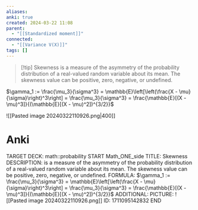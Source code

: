 ```yaml
---
aliases: 
anki: true
created: 2024-03-22 11:08
parent:
  - "[[Standardized moment]]"
connected:
  - "[[Variance V(X)]]"
tags: []
---
```


> [!tip] Skewness 
is a measure of the asymmetry of the probability distribution of a real-valued random variable about its mean. The skewness value can be positive, zero, negative, or undefined.

$\gamma_1 := \frac{\mu_3}{\sigma^3} = \mathbb{E}\left[\left(\frac{X - \mu}{\sigma}\right)^3\right] = \frac{\mu_3}{\sigma^3} = \frac{\mathbb{E}[(X - \mu)^3]}{(\mathbb{E}[(X - \mu)^2])^{3/2}}$

![[Pasted image 20240322110926.png|400]]

# Anki
TARGET DECK: math::probability
START
Math_ONE_side
TITLE: Skewness
DESCRIPTION: is a measure of the asymmetry of the probability distribution of a real-valued random variable about its mean. The skewness value can be positive, zero, negative, or undefined.
FORMULA: $\gamma_1 := \frac{\mu_3}{\sigma^3} = \mathbb{E}\left[\left(\frac{X - \mu}{\sigma}\right)^3\right] = \frac{\mu_3}{\sigma^3} = \frac{\mathbb{E}[(X - \mu)^3]}{(\mathbb{E}[(X - \mu)^2])^{3/2}}$
ADDITIONAL:
PICTURE: ![[Pasted image 20240322110926.png]]
ID: 1711095142832
END